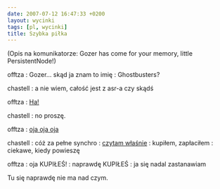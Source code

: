 ```yaml
---
date: 2007-07-12 16:47:33 +0200
layout: wycinki
tags: [pl, wycinki]
title: Szybka piłka
---
```


(Opis na komunikatorze: Gozer has come for your memory, little PersistentNode!)

offtza
: Gozer… skąd ja znam to imię
: Ghostbusters?

chastell
: a nie wiem, całość jest z asr-a czy skądś

offtza
: [Ha!](http://en.wikipedia.org/wiki/Ghostbusters_(franchise)#Gozer 'Gozer')

chastell
: no proszę.

offtza
: [oja oja oja](http://allegro.pl/item210914060.html 'say Cleese')

chastell
: cóż za pełne synchro
: [czytam właśnie](http://groups.google.com/group/alt.sysadmin.recovery/msg/ba3eec13a15e0d22 'say asr')
: kupiłem, zapłaciłem
: ciekawe, kiedy powieszę

offtza
: oja KUPIŁEŚ!
: naprawdę KUPIŁEŚ
: ja się nadal zastanawiam

Tu się naprawdę nie ma nad czym.
